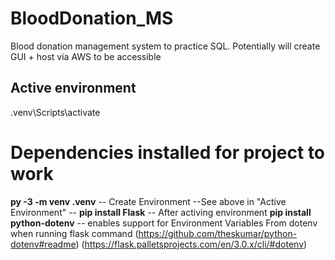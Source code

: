 # BloodDonation_MS
Blood donation management system to practice SQL. Potentially will create GUI + host via AWS to be accessible



## Active environment 
 .venv\Scripts\activate

# Dependencies installed for project to work
**py -3 -m venv .venv** -- Create Environment
--See above in "Active Environment" --
**pip install Flask** -- After activing environment
**pip install python-dotenv** -- enables support for Environment Variables From dotenv when running flask command (https://github.com/theskumar/python-dotenv#readme) (https://flask.palletsprojects.com/en/3.0.x/cli/#dotenv)
